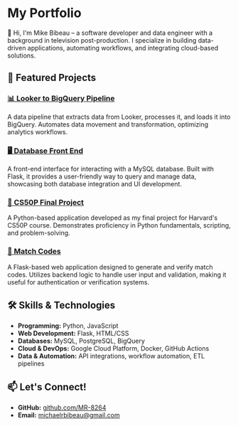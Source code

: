 # My Portfolio

👋 Hi, I'm Mike Bibeau – a software developer and data engineer with a background in television post-production. I specialize in building data-driven applications, automating workflows, and integrating cloud-based solutions.

## 🚀 Featured Projects

### [📊 Looker to BigQuery Pipeline](https://github.com/MR-8264/looker-to-bq-pipeline)
A data pipeline that extracts data from Looker, processes it, and loads it into BigQuery. Automates data movement and transformation, optimizing analytics workflows.

### [🖥️ Database Front End](https://github.com/MR-8264/database-front-end)
A front-end interface for interacting with a MySQL database. Built with Flask, it provides a user-friendly way to query and manage data, showcasing both database integration and UI development.

### [📌 CS50P Final Project](https://github.com/MR-8264/cs50p-final)
A Python-based application developed as my final project for Harvard's CS50P course. Demonstrates proficiency in Python fundamentals, scripting, and problem-solving.

### [🔗 Match Codes](https://github.com/MR-8264/match-codes)
A Flask-based web application designed to generate and verify match codes. Utilizes backend logic to handle user input and validation, making it useful for authentication or verification systems.


## 🛠️ Skills & Technologies
- **Programming:** Python, JavaScript
- **Web Development:** Flask, HTML/CSS
- **Databases:** MySQL, PostgreSQL, BigQuery
- **Cloud & DevOps:** Google Cloud Platform, Docker, GitHub Actions
- **Data & Automation:** API integrations, workflow automation, ETL pipelines

## 📫 Let's Connect!
- **GitHub:** [github.com/MR-8264](https://github.com/MR-8264)
- **Email:** michaelrbibeau@gmail.com

